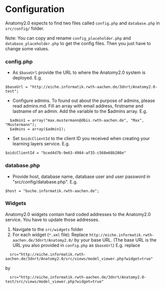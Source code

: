 # Configuration

Anatomy2.0 expects to find two files called `config.php` and `database.php` in `src/config/` folder.

Note: You can copy and rename `config_placeholder.php` and `database_placeholder.php` to get the config files. Then you just have to change some values.

### config.php

- As `$baseUrl` provide the URL to where the Anatomy2.0 system is deployed.
E.g. 
```
$baseUrl = "http://eiche.informatik.rwth-aachen.de/3dnrt/Anatomy2.0-test";
```
- Configure admins. To found out about the purpose of admins, please read admins.md. Fill an array with email address, firstname and lastname of an admin. Add the variable to the $admins array.
E.g. 
```
  $admin1 = array("max.mustermann@dbis.rwth-aachen.de", "Max", "Mustermann");
  $admins = array($admin1);
```
- Set `$oidcClientId` to the client ID you received when creating your learning layers service. E.g.
```
$oidcClientId = "bced4d7b-9e63-4984-af35-c568e68b208e"
```

### database.php

- Provide host, database name, database user and user password in "src/config/database.php".
  E.g. 
```
$host = "buche.informatik.rwth-aachen.de";
```

### Widgets

Anatomy2.0 widgets contain hard coded addresses to the Anatomy2.0 service. You have to update those addresses.

1. Navigate to the `src/widgets` folder
2. For each widget (`*.xml` file): Replace `http://eiche.informatik.rwth-aachen.de/3dnrt/Anatomy2.0/` by your base URL. (The base URL is the URL you also provided in `config.php` as `$baseUrl`)
E.g. replace
```
  src="http://eiche.informatik.rwth-aachen.de/3dnrt/Anatomy2.0/src/views/model_viewer.php?widget=true"
  ```
by
```
  src="http://eiche.informatik.rwth-aachen.de/3dnrt/Anatomy2.0-test/src/views/model_viewer.php?widget=true"
  ```

